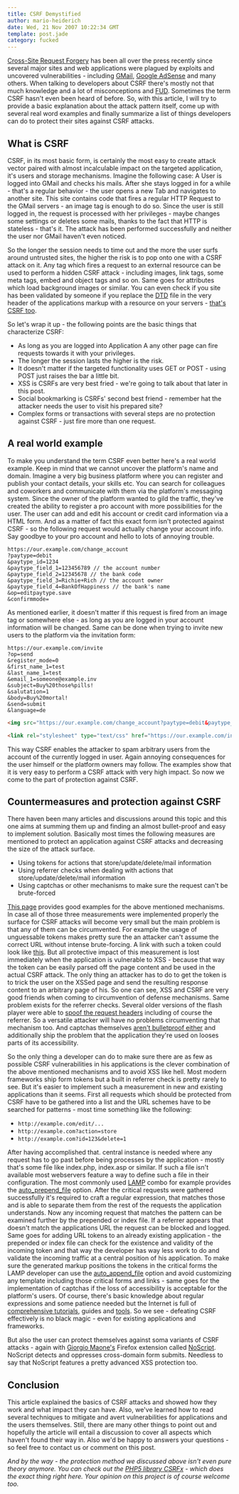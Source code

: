 ```yaml
---
title: CSRF Demystified
author: mario-heiderich
date: Wed, 21 Nov 2007 10:22:34 GMT
template: post.jade
category: fucked
---
```


[Cross-Site Request Forgery](http://en.wikipedia.org/wiki/Cross-site_request_forgery) has been all over the press recently since several major sites and web applications were plagued by exploits and uncovered vulnerabilities - including [GMail](http://www.kb.cert.org/vuls/id/571584), [Google AdSense](http://www.thespanner.co.uk/2007/09/27/google-adsense-csrf-hole/) and many others. When talking to developers about CSRF there's mostly not that much knowledge and a lot of misconceptions and [FUD](http://en.wikipedia.org/wiki/Fear%2C_uncertainty_and_doubt). Sometimes the term CSRF hasn't even been heard of before. So, with this article, I will try to provide a basic explanation about the attack pattern itself, come up with several real word examples and finally summarize a list of things developers can do to protect their sites against CSRF attacks.

## What is CSRF

CSRF, in its most basic form, is certainly the most easy to create attack vector paired with almost incalculable impact on the targeted application, it's users and storage mechanisms. Imagine the following case: A User is logged into GMail and checks his mails. After she stays logged in for a while - that's a regular behavior - the user opens a new Tab and navigates to another site. This site contains code that fires a regular HTTP Request to the GMail servers - an image tag is enough to do so. Since the user is still logged in, the request is processed with her privileges - maybe changes some settings or deletes some mails, thanks to the fact that HTTP is stateless - that's it. The attack has been performed successfully and neither the user nor GMail haven't even noticed.

So the longer the session needs to time out and the more the user surfs around untrusted sites, the higher the risk is to pop onto one with a CSRF attack on it. Any tag which fires a request to an external resource can be used to perform a hidden CSRF attack - including images, link tags, some meta tags, embed and object tags and so on. Same goes for attributes which load background images or similar. You can even check if you site has been validated by someone if you replace the [DTD](http://en.wikipedia.org/wiki/Document_Type_Definition) file in the very header of the applications markup with a resource on your servers - [that's CSRF too](http://sla.ckers.org/forum/read.php?4,3528,3528#msg-3528).

So let's wrap it up - the following points are the basic things that characterize CSRF:

* As long as you are logged into Application A any other page can fire requests towards it with your privileges.
* The longer the session lasts the higher is the risk.
* It doesn't matter if the targeted functionality uses GET or POST - using POST just raises the bar a little bit.
* XSS is CSRFs are very best fried - we're going to talk about that later in this post.
* Social bookmarking is CSRFs' second best friend - remember hat the attacker needs the user to visit his prepared site?
* Complex forms or transactions with several steps are no protection against CSRF - just fire more than one request.

## A real world example

To make you understand the term CSRF even better here's a real world example. Keep in mind that we cannot uncover the platform's name and domain. Imagine a very big business platform where you can register and publish your contact details, your skills etc. You can search for colleagues and coworkers and communicate with them via the platform's messaging system. Since the owner of the platform wanted to gild the traffic, they've created the ability to register a pro account with more possibilities for the user. The user can add and edit his account or credit card information via a HTML form. And as a matter of fact this exact form isn't protected against CSRF - so the following request would actually change your account info. Say goodbye to your pro account and hello to lots of annoying trouble.

	https://our.example.com/change_account
	?paytype=debit
	&paytype_id=1234
	&paytype_field_1=123456789 // the account number
	&paytype_field_2=12345678 // the bank code
	&paytype_field_3=Richie+Rich // the account owner
	&paytype_field_4=BankOfHappiness // the bank's name
	&op=editpaytype.save
	&confirmmode=

As mentioned earlier, it doesn't matter if this request is fired from an image tag or somewhere else - as long as you are logged in your account information will be changed. Same can be done when trying to invite new users to the platform via the invitation form:

	https://our.example.com/invite
	?op=send
	&register_mode=0
	&first_name_1=test
	&last_name_1=test
	&email_1=someone@example.inv
	&subject=Buy%20those%pills!
	&salutation=1
	&body=Buy%20mortal!
	&send=submit
	&language=de

```html
<img src="https://our.example.com/change_account?paytype=debit&paytype_id=1234&paytype_field_1=123456789&paytype_field_2=12345678&paytype_field_3=Richie+Rich&paytype_field_4=BankOfHappiness&op=editpaytype.save&confirmmode="/>

<link rel="stylesheet" type="text/css" href="https://our.example.com/invite?op=send&register_mode=0&first_name_1=test&last_name_1=test&email_1=someone@example.inv&subject=Buy%20those%pills!&salutation=1&body=Buy%20mortal!&send=submit&language=de"/>
```

This way CSRF enables the attacker to spam arbitrary users from the account of the currently logged in user. Again annoying consequences for the user himself or the platform owners may follow. The examples show that it is very easy to perform a CSRF attack with very high impact. So now we come to the part of protection against CSRF.

## Countermeasures and protection against CSRF

There haven been many articles and discussions around this topic and this one aims at summing them up and finding an almost bullet-proof and easy to implement solution. Basically most times the following measures are mentioned to protect an application against CSRF attacks and decreasing the size of the attack surface.

* Using tokens for actions that store/update/delete/mail information
* Using referrer checks when dealing with actions that store/update/delete/mail information
* Using captchas or other mechanisms to make sure the request can't be brute-forced

[This page](http://www.businessinfo.co.uk/labs/csrf_defend/csrf_demos.php) provides good examples for the above mentioned mechanisms. In case all of those three measurements were implemented properly the surface for CSRF attacks will become very small but the main problem is that any of them can be circumvented. For example the usage of unguessable tokens makes pretty sure the an attacker can't assume the correct URL without intense brute-forcing. A link with such a token could look like [this](http://www.businessinfo.co.uk/labs/csrf_defend/url_tokens.php). But all protective impact of this measurement is lost immediately when the application is vulnerable to XSS - because that way the token can be easily parsed off the page content and be used in the actual CSRF attack. The only thing an attacker has to do to get the token is to trick the user on the XSSed page and send the resulting response content to an arbitrary page of his. So one can see, XSS and CSRF are very good friends when coming to circumvention of defense mechanisms. Same problem exists for the referrer checks. Several older versions of the flash player were able to [spoof the request headers](http://ha.ckers.org/blog/20060725/forging-http-request-headers-with-flash/) including of course the referrer. So a versatile attacker will have no problems circumventing that mechanism too. And captchas themselves [aren't bulletproof either](http://www.captchakiller.com/) and additionally ship the problem that the application they're used on looses parts of its accessibility.

So the only thing a developer can do to make sure there are as few as possible CSRF vulnerabilities in his applications is the clever combination of the above mentioned mechanisms and to avoid XSS like hell. Most modern frameworks ship form tokens but a built in referrer check is pretty rarely to see. But it's easier to implement such a measurement in new and existing applications than it seems. First all requests which should be protected from CSRF have to be gathered into a list and the URL schemes have to be searched for patterns - most time something like the following:

* `http://example.com/edit/...`
* `http://example.com?action=store`
* `http://example.com?id=123&delete=1`

After having accomplished that. central instance is needed where any request has to go past before being processes by the application - mostly that's some file like index.php, index.asp or similar. If such a file isn't available most webservers feature a way to define such a file in their configuration. The most commonly used [LAMP](http://en.wikipedia.org/wiki/LAMP_%28software_bundle%29) combo for example provides the [auto_prepend_file](http://php.net/ini.core) option. After the critical requests were gathered successfully it's required to craft a regular expression, that matches those and is able to separate them from the rest of the requests the application understands. Now any incoming request that matches the pattern can be examined further by the prepended or index file. If a referrer appears that doesn't match the applications URL the request can be blocked and logged. Same goes for adding URL tokens to an already existing application - the prepended or index file can check for the existence and validity of the incoming token and that way the developer has way less work to do and validate the incoming traffic at a central position of his application. To make sure the generated markup positions the tokens in the critical forms the LAMP developer can use the [auto_append_file](http://php.net/manual/en/ini.core.php) option and avoid customizing any template including those critical forms and links - same goes for the implementation of captchas if the loss of accessibility is acceptable for the platform's users. Of course, there's basic knowledge about regular expressions and some patience needed but the Internet is full of [comprehensive tutorials](http://www.regular-expressions.info/), guides and [tools](http://www.rexv.org/). So we see - defeating CSRF effectively is no black magic - even for existing applications and frameworks.

But also the user can protect themselves against soma variants of CSRF attacks - again with [Giorgio Maone's](http://www.maone.net/) Firefox extension called [NoScript](http://noscript.net/). NoScript detects and oppresses cross-domain form submits. Needless to say that NoScript features a pretty advanced XSS protection too.

## Conclusion

This article explained the basics of CSRF attacks and showed how they work and what impact they can have. Also, we've learned how to read several techniques to mitigate and avert vulnerabilities for applications and the users themselves. Still, there are many other things to point out and hopefully the article will entail a discussion to cover all aspects which haven't found their way in. Also we'd be happy to answers your questions - so feel free to contact us or comment on this post.

_And by the way - the protection method we discussed above isn't even pure theory anymore. You can check out the [PHP5 library CSRFx](http://php-ids.org/category/csrfx/) - which does the exact thing right here. Your opinion on this project is of course welcome too._
